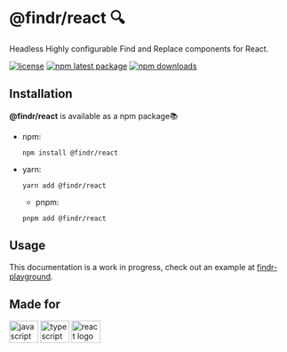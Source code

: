 <h1 align="left">@findr/react 🔍</h1>

<p align="left">Headless Highly configurable Find and Replace components for React.</p>

<p align="left">
<a href="https://github.com/abelpz/findr/blob/HEAD/LICENSE"><img src="https://img.shields.io/badge/license-MIT-blue.svg" alt="license"></a>
<a href="https://www.npmjs.com/package/@findr/react"><img src="https://img.shields.io/npm/v/@findr/react/latest.svg" alt="npm latest package"></a>
<a href="https://www.npmjs.com/package/@findr/react"><img src="https://img.shields.io/npm/dm/@findr/react.svg" alt="npm downloads"></a>
</p>

<h2 align="left">Installation</h2>

**@findr/react** is available as a npm package📚

- npm:

  ```
  npm install @findr/react
  ```

- yarn:

  ```
  yarn add @findr/react
  ```

  - pnpm:

  ```
  pnpm add @findr/react
  ```

<h2 align="left">Usage</h2>

This documentation is a work in progress, check out an example at [findr-playground](../fnr-pg/src/app/post/post.jsx).

<h2 align="left">Made for</h2>

<div align="left">
  <img src="https://cdn.jsdelivr.net/gh/devicons/devicon/icons/javascript/javascript-original.svg" height="40" width="52" alt="javascript logo"  />
  <img src="https://cdn.jsdelivr.net/gh/devicons/devicon/icons/typescript/typescript-original.svg" height="40" width="52" alt="typescript logo"  />
  <img src="https://cdn.jsdelivr.net/gh/devicons/devicon/icons/react/react-original.svg" height="40" width="52" alt="react logo"  />
</div>
